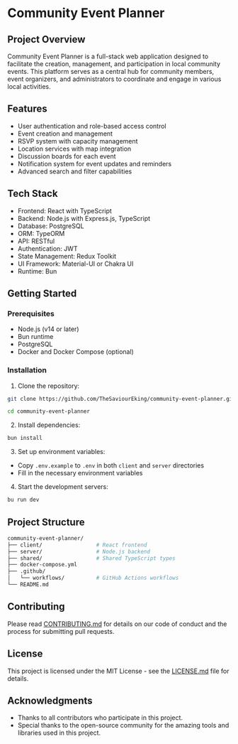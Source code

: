 # Community Event Planner

## Project Overview

Community Event Planner is a full-stack web application designed to facilitate the creation, management, and participation in local community events. This platform serves as a central hub for community members, event organizers, and administrators to coordinate and engage in various local activities.

## Features

- User authentication and role-based access control
- Event creation and management
- RSVP system with capacity management
- Location services with map integration
- Discussion boards for each event
- Notification system for event updates and reminders
- Advanced search and filter capabilities

## Tech Stack

- Frontend: React with TypeScript
- Backend: Node.js with Express.js, TypeScript
- Database: PostgreSQL
- ORM: TypeORM
- API: RESTful
- Authentication: JWT
- State Management: Redux Toolkit
- UI Framework: Material-UI or Chakra UI
- Runtime: Bun

## Getting Started

### Prerequisites

- Node.js (v14 or later)
- Bun runtime
- PostgreSQL
- Docker and Docker Compose (optional)

### Installation

1. Clone the repository:
```sh
git clone https://github.com/TheSaviourEking/community-event-planner.git

cd community-event-planner
```

2. Install dependencies:
```sh
bun install
```

3. Set up environment variables:
- Copy `.env.example` to `.env` in both `client` and `server` directories
- Fill in the necessary environment variables

4. Start the development servers:
```sh
bu run dev
```

## Project Structure
```sh
community-event-planner/
├── client/                 # React frontend
├── server/                 # Node.js backend
├── shared/                 # Shared TypeScript types
├── docker-compose.yml
├── .github/
│   └── workflows/          # GitHub Actions workflows
└── README.md
```
## Contributing

Please read [CONTRIBUTING.md](CONTRIBUTING.md) for details on our code of conduct and the process for submitting pull requests.

## License

This project is licensed under the MIT License - see the [LICENSE.md](LICENSE) file for details.

## Acknowledgments

- Thanks to all contributors who participate in this project.
- Special thanks to the open-source community for the amazing tools and libraries used in this project.
